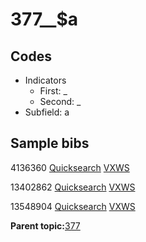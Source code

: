 # 377\_\_$a

## Codes

-   Indicators
    -   First: \_
    -   Second: \_
-   Subfield: a

## Sample bibs

4136360 [Quicksearch](https://search.library.yale.edu/catalog/4136360) [VXWS](http://prodorbis.library.yale.edu:7014/vxws/GetHoldingsService?bibId=4136360)

13402862 [Quicksearch](https://search.library.yale.edu/catalog/13402862) [VXWS](http://prodorbis.library.yale.edu:7014/vxws/GetHoldingsService?bibId=13402862)

13548904 [Quicksearch](https://search.library.yale.edu/catalog/13548904) [VXWS](http://prodorbis.library.yale.edu:7014/vxws/GetHoldingsService?bibId=13548904)

**Parent topic:**[377](../../tags/377/377.md)


